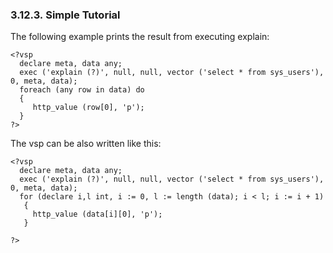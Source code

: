 <div>

<div>

<div>

<div>

### 3.12.3. Simple Tutorial

</div>

</div>

</div>

The following example prints the result from executing explain:

``` programlisting
<?vsp
  declare meta, data any;
  exec ('explain (?)', null, null, vector ('select * from sys_users'),  0, meta, data);
  foreach (any row in data) do
  {
     http_value (row[0], 'p');
  }
?>
```

The vsp can be also written like this:

``` programlisting
<?vsp
  declare meta, data any;
  exec ('explain (?)', null, null, vector ('select * from sys_users'), 0, meta, data);
  for (declare i,l int, i := 0, l := length (data); i < l; i := i + 1)
   {
     http_value (data[i][0], 'p');
   }

?>
```

</div>

